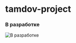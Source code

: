 # tamdov-project

### В разработке 
![В разработке](https://media.tenor.com/NZqiUoAnAFsAAAAC/cat-computer.gif)
